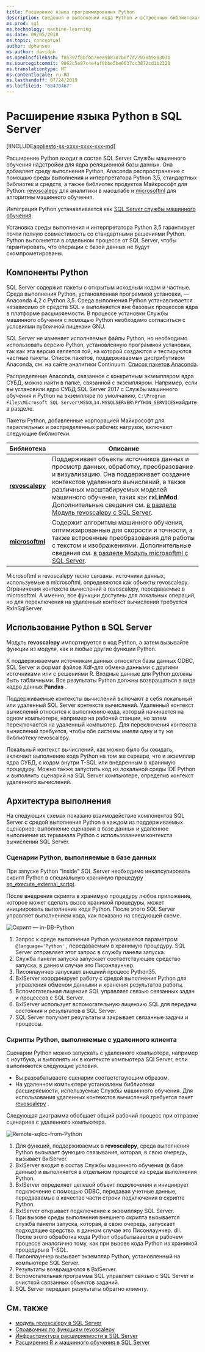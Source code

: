 ```yaml
---
title: Расширение языка программирования Python
description: Сведения о выполнении кода Python и встроенных библиотеках Python в SQL Server 2017 Службы машинного обучения.
ms.prod: sql
ms.technology: machine-learning
ms.date: 09/05/2018
ms.topic: conceptual
author: dphansen
ms.author: davidph
ms.openlocfilehash: f85392f8bfbb7ee89b8387b0f7d27038b9a8303b
ms.sourcegitcommit: 9062c5e97c4e4af0bbe5be6637cc3872cd1b2320
ms.translationtype: MT
ms.contentlocale: ru-RU
ms.lasthandoff: 07/24/2019
ms.locfileid: "68470467"
---
```

# <a name="python-language-extension-in-sql-server"></a>Расширение языка Python в SQL Server
[!INCLUDE[appliesto-ss-xxxx-xxxx-xxx-md](../../includes/appliesto-ss-xxxx-xxxx-xxx-md.md)]

Расширение Python входит в состав SQL Server Службы машинного обучения надстройки для ядра реляционной базы данных. Она добавляет среду выполнения Python, Anaconda распространение с помощью среды выполнения и интерпретатора Python 3,5, стандартных библиотек и средств, а также библиотек продуктов Майкрософт для Python: [revoscalepy](../python/ref-py-revoscalepy.md) для аналитики в масштабе и [microsoftml](../python/ref-py-microsoftml.md) для алгоритмы машинного обучения. 

Интеграция Python устанавливается как [SQL Server службы машинного обучения](../what-is-sql-server-machine-learning.md).

Установка среды выполнения и интерпретатора Python 3,5 гарантирует почти полную совместимость со стандартными решениями Python. Python выполняется в отдельном процессе от SQL Server, чтобы гарантировать, что операции с базой данных не будут скомпрометированы.

## <a name="python-components"></a>Компоненты Python

SQL Server содержит пакеты с открытым исходным кодом и частные. Среда выполнения Python, установленная программой установки, — Anaconda 4,2 с Python 3,5. Среда выполнения Python устанавливается независимо от средств SQL и выполняется вне базовых процессов ядра в платформе расширяемости. В процессе установки Службы машинного обучения с помощью Python необходимо согласиться с условиями публичной лицензии GNU. 

SQL Server не изменяет исполняемые файлы Python, но необходимо использовать версию Python, установленную программой установки, так как эта версия является той, на которой создаются и тестируются частные пакеты. Список пакетов, поддерживаемых дистрибутивом Anaconda, см. на сайте аналитики Continuum: [Список пакетов Anaconda](https://docs.continuum.io/anaconda/packages/pkg-docs).

Распределение Anaconda, связанное с конкретным экземпляром ядра СУБД, можно найти в папке, связанной с экземпляром. Например, если вы установили ядро СУБД SQL Server 2017 с Службы машинного обучения и Python на экземпляре по умолчанию, `C:\Program Files\Microsoft SQL Server\MSSQL14.MSSQLSERVER\PYTHON_SERVICES`найдите в разделе.

Пакеты Python, добавленные корпорацией Майкрософт для параллельных и распределенных рабочих нагрузок, включают следующие библиотеки.

| Библиотека | Описание |
|---------|-------------|
| [**revoscalepy**](https://docs.microsoft.com/machine-learning-server/python-reference/revoscalepy/revoscalepy-package) | Поддерживает объекты источников данных и просмотр данных, обработку, преобразование и визуализацию. Она поддерживает создание контекстов удаленного вычислений, а также различных масштабируемых моделей машинного обучения, таких как **rxLinMod**. Дополнительные сведения см. [в разделе Модуль revoscalepy с SQL Server](../python/ref-py-revoscalepy.md).  |
| [**microsoftml**](https://docs.microsoft.com/machine-learning-server/python-reference/microsoftml/microsoftml-package) | Содержит алгоритмы машинного обучения, оптимизированные для скорости и точности, а также встроенные преобразования для работы с текстом и изображениями. Дополнительные сведения см. [в разделе Модуль microsoftml с SQL Server](../python/ref-py-microsoftml.md). |

Microsoftml и revoscalepy тесно связаны. источники данных, используемые в microsoftml, определяются как объекты revoscalepy. Ограничения контекста вычислений в revoscalepy, передаваемые в microsoftml. А именно, все функции доступны для локальных операций, но для переключения на удаленный контекст вычислений требуется RxInSqlServer.

## <a name="using-python-in-sql-server"></a>Использование Python в SQL Server

Модуль **revoscalepy** импортируется в код Python, а затем вызывайте функции из модуля, как и любые другие функции Python.

К поддерживаемым источникам данных относятся базы данных ODBC, SQL Server и формат файлов Xdf-для обмена данными с другими источниками или с решениями R. Входные данные для Python должны быть табличными. Все результаты Python должны возвращаться в виде кадра данных **Pandas** .

Поддерживаемые контексты вычислений включают в себя локальный или удаленный SQL Server контексте вычислений. Удаленный контекст вычислений относится к выполнению кода, который начинается на одном компьютере, например на рабочей станции, но затем переключается на удаленный компьютер. Для переключения контекста вычислений требуется, чтобы обе системы имели одну и ту же библиотеку revoscalepy.

Локальный контекст вычислений, как можно было бы ожидать, включает выполнение кода Python на том же сервере, что и экземпляр ядра СУБД, с кодом внутри T-SQL или внедренным в хранимую процедуру. Можно также запустить код из локальной среды IDE Python и выполнить сценарий на SQL Server компьютере, определив контекст удаленного вычислений.

## <a name="execution-architecture"></a>Архитектура выполнения

На следующих схемах показано взаимодействие компонентов SQL Server с средой выполнения Python в каждом из поддерживаемых сценариев: выполнение сценария в базе данных и удаленное выполнение из терминала Python с использованием контекста вычислений SQL Server.

### <a name="python-scripts-executed-in-database"></a>Сценарии Python, выполняемые в базе данных

При запуске Python "Inside" SQL Server необходимо инкапсулировать скрипт Python в специальную хранимую процедуру [sp_execute_external_script](../../relational-databases/system-stored-procedures/sp-execute-external-script-transact-sql.md).

После внедрения скрипта в хранимую процедуру любое приложение, которое может сделать вызов хранимой процедуры, может инициировать выполнение кода Python.  После этого SQL Server управляет выполнением кода, как показано на следующей схеме.

![Скрипт — in-DB-Python](../../advanced-analytics/python/media/script-in-db-python2.png)

1. Запрос к среде выполнения Python указывается параметром `@language='Python'` , передаваемым в хранимую процедуру. SQL Server отправляет этот запрос в службу панели запуска.
2. Служба панели запуска запускает соответствующее средство запуска; в данном случае это Писонлаунчер.
3. Писонлаунчер запускает внешний процесс Python35.
4. BxlServer координирует работу с средой выполнения Python для управления обменом данными и хранения результатов работы.
5. Вспомогательная лицензия SQL управляет связью связанных задач и процессов с SQL Server.
6. BxlServer использует вспомогательную лицензию SQL для передачи состояния и результатов в SQL Server.
7. SQL Server получает результаты и закрывает связанные задачи и процессы.

### <a name="python-scripts-executed-from-a-remote-client"></a>Скрипты Python, выполняемые с удаленного клиента

Сценарии Python можно запускать с удаленного компьютера, например с ноутбука, и выполнять их в контексте компьютера SQl Server, если выполняются следующие условия.

+ Вы разрабатываете сценарии соответствующим образом.
+ На удаленном компьютере установлены библиотеки расширяемости, используемые Службы машинного обучения. Для использования удаленных контекстов вычислений требуется пакет [revoscalepy](../python/ref-py-revoscalepy.md) .

Следующая диаграмма обобщает общий рабочий процесс при отправке сценариев с удаленного компьютера.

![Remote-sqlcc-from-Python](../../advanced-analytics/python/media/remote-sqlcc-from-python3.png)

1. Для функций, поддерживаемых в **revoscalepy**, среда выполнения Python вызывает функцию связывания, которая, в свою очередь, вызывает BxlServer.
2. BxlServer входит в состав Службы машинного обучения (в базе данных) и выполняется в отдельном процессе из среды выполнения Python.
3. BxlServer определяет целевой объект подключения и инициирует подключение с помощью ODBC, передавая учетные данные, передаваемые в качестве части строки подключения в скрипте Python.
4. BxlServer открывает подключение к экземпляру SQL Server.
5. При вызове среды выполнения внешнего скрипта вызывается служба панели запуска, которая, в свою очередь, запускает подходящее средство. в данном случае это Писонлаунчер. dll. После этого обработка кода Python обрабатывается в рабочем процессе аналогично тому, как при вызове кода Python из хранимой процедуры в T-SQL.
6. Писонлаунчер вызывает экземпляр Python, установленный на компьютере SQL Server.
7. Результаты возвращаются в BxlServer.
8. Вспомогательная программа SQL управляет связью с SQL Server и очисткой связанных объектов заданий.
9. SQL Server передает результаты обратно клиенту.

## <a name="see-also"></a>См. также

+ [модуль revoscalepy в SQL Server](../python/ref-py-revoscalepy.md)
+ [Справочник по функциям revoscalepy](https://docs.microsoft.com/r-server/python-reference/revoscalepy/revoscalepy-package) 
+ [Инфраструктура расширяемости в SQL Server](extensibility-framework.md)
+ [Расширения R и машинного обучения в SQL Server](extension-r.md)